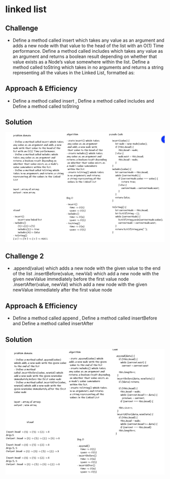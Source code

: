# linked list
<!-- Short summary or background information -->


## Challenge 
<!-- Description of the challenge -->
* Define a method called insert which takes any value as an argument and adds a new node with that value to the head of the list with an O(1) Time performance.
Define a method called includes which takes any value as an argument and returns a boolean result depending on whether that value exists as a Node’s value somewhere within the list.
Define a method called toString which takes in no arguments and returns a string representing all the values in the Linked List, formatted as:
## Approach & Efficiency
<!-- What approach did you take? Why? What is the Big O space/time for this approach? -->
* Define a method called insert , Define a method called includes and Define a method called toString
## Solution
<!-- Embedded whiteboard image -->

![whiteboard-image](https://raw.githubusercontent.com/ahmadfrijat/data-structures-and-algorithms/master/img/linked-list.PNG)



## Challenge 2
<!-- Description of the challenge -->
* .append(value) which adds a new node with the given value to the end of the list
.insertBefore(value, newVal) which add a new node with the given newValue immediately before the first value node
.insertAfter(value, newVal) which add a new node with the given newValue immediately after the first value node
## Approach & Efficiency
<!-- What approach did you take? Why? What is the Big O space/time for this approach? -->
* Define a method called append , Define a method called insertBefore and Define a method called insertAfter
## Solution
<!-- Embedded whiteboard image -->
![whiteboard-image](https://raw.githubusercontent.com/ahmadfrijat/data-structures-and-algorithms/master/img/linked-list-2.PNG)





